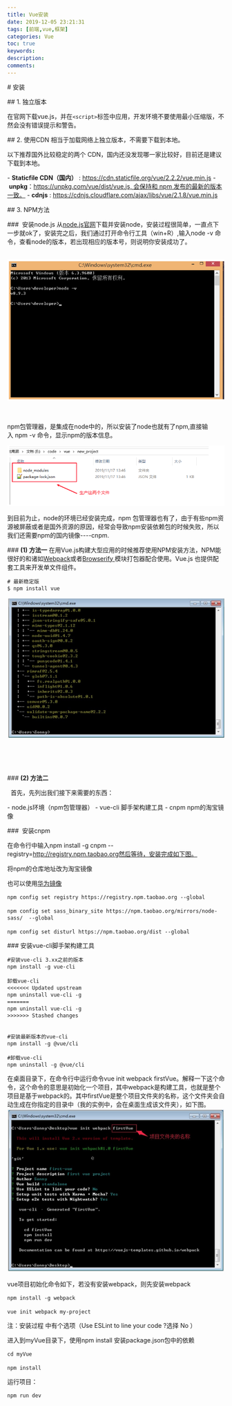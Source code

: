 ```yaml
---
title: Vue安装
date: 2019-12-05 23:21:31
tags: [前端,vue,框架]
categories: Vue
toc: true
keywords:
description:
comments: 
---
```

# 安装

## 1. 独立版本

在官网下载vue.js，并在`<script>`标签中应用，开发环境不要使用最小压缩版，不然会没有错误提示和警告。

## 2. 使用CDN
相当于加载网络上独立版本，不需要下载到本地。

以下推荐国外比较稳定的两个 CDN，国内还没发现哪一家比较好，目前还是建议下载到本地。

- **Staticfile CDN（国内）** : https://cdn.staticfile.org/vue/2.2.2/vue.min.js
- **unpkg**：https://unpkg.com/vue/dist/vue.js, 会保持和 npm 发布的最新的版本一致。
- **cdnjs** : https://cdnjs.cloudflare.com/ajax/libs/vue/2.1.8/vue.min.js

## 3. NPM方法

###  安装node.js
从[node.js官网](https://nodejs.org/en/)下载并安装node，安装过程很简单，一直点下一步就ok了，安装完之后，我们通过打开命令行工具（win+R）,输入node -v 命令，查看node的版本，若出现相应的版本号，则说明你安装成功了。

 ![img](Vue%E5%AE%89%E8%A3%85/716ae44b-8a77-4cbf-bf86-7ca96efd2b9f.png)

 

npm包管理器，是集成在node中的，所以安装了node也就有了npm,直接输入 npm -v 命令，显示npm的版本信息。

![img](Vue%E5%AE%89%E8%A3%85/d1179368-35b0-4fda-91b7-8a709020e868.png)

到目前为止，node的环境已经安装完成，npm 包管理器也有了，由于有些npm资源被屏蔽或者是国外资源的原因，经常会导致npm安装依赖包的时候失败，所以我们还需要npm的国内镜像----cnpm.

### **(1) 方法一**
在用Vue.js构建大型应用的时候推荐使用NPM安装方法，NPM能很好的和诸如[Webpack](https://webpack.js.org/)或者[Browserify ](http://browserify.org/)模块打包器配合使用。Vue.js 也提供配套工具来开发单文件组件。

```
# 最新稳定版
$ npm install vue
```
![img](Vue%E5%AE%89%E8%A3%85/1fc42e00-6663-4141-a0cd-2f0eb466e253.jpg)

 

 

### **(2) 方法二**

  首先，先列出我们接下来需要的东西：

- node.js环境（npm包管理器）
- vue-cli 脚手架构建工具
- cnpm npm的淘宝镜像  

###  安装cnpm

在命令行中输入npm install -g cnpm --registry=http://registry.npm.taobao.org然后等待，安装完成如下图。


将npm的仓库地址改为淘宝镜像

也可以使用[华为镜像]( https://mirrors.huaweicloud.com/ )

```
npm config set registry https://registry.npm.taobao.org --global
 
npm config set sass_binary_site https://npm.taobao.org/mirrors/node-sass/  --global
 
npm config set disturl https://npm.taobao.org/dist --global
```

### 安装vue-cli脚手架构建工具

```
#安装vue-cli 3.xx之前的版本
npm install -g vue-cli
 
卸载vue-cli
<<<<<<< Updated upstream
npm uninstall vue-cli -g
=======
npm uninstall vue-cli -g
>>>>>>> Stashed changes
 
 
#安装最新版本的vue-cli
npm install -g @vue/cli
 
#卸载vue-cli
npm uninstall -g @vue/cli
```

在桌面目录下，在命令行中运行命令vue init webpack firstVue。解释一下这个命令，这个命令的意思是初始化一个项目，其中webpack是构建工具，也就是整个项目是基于webpack的。其中firstVue是整个项目文件夹的名称，这个文件夹会自动生成在你指定的目录中（我的实例中，会在桌面生成该文件夹），如下图。
![img](Vue%E5%AE%89%E8%A3%85/a06711f2-b6be-4f66-bd2c-8d6d50764020.jpg)

vue项目初始化命令如下，若没有安装webpack，则先安装webpack

```
npm install -g webpack
 
vue init webpack my-project
```

注：安装过程 中有个选项（Use ESLint to line your code ?选择 No ）

进入到myVue目录下，使用npm install 安装package.json包中的依赖

```
cd myVue
 
npm install
```

运行项目：

```shell
npm run dev
```

